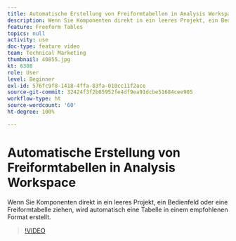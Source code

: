 ```yaml
---
title: Automatische Erstellung von Freiformtabellen in Analysis Workspace
description: Wenn Sie Komponenten direkt in ein leeres Projekt, ein Bedienfeld oder eine Freiformtabelle ziehen, wird automatisch eine Tabelle in einem empfohlenen Format erstellt.
feature: Freeform Tables
topics: null
activity: use
doc-type: feature video
team: Technical Marketing
thumbnail: 40855.jpg
kt: 6308
role: User
level: Beginner
exl-id: 576fc9f8-1418-4ffa-83fa-010cc11f2ace
source-git-commit: 32424f3f2b05952fe4df9ea91dcbe51684cee905
workflow-type: ht
source-wordcount: '60'
ht-degree: 100%

---
```


# Automatische Erstellung von Freiformtabellen in Analysis Workspace

Wenn Sie Komponenten direkt in ein leeres Projekt, ein Bedienfeld oder eine Freiformtabelle ziehen, wird automatisch eine Tabelle in einem empfohlenen Format erstellt.

>[!VIDEO](https://video.tv.adobe.com/v/40855/?quality=12&learn=on)
